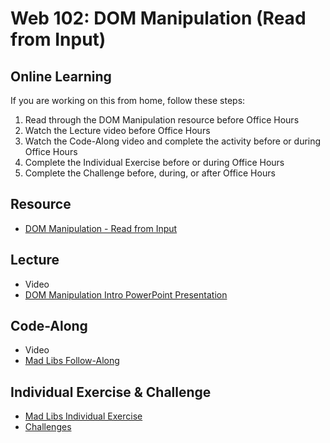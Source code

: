 # Web 102: DOM Manipulation (Read from Input)

## Online Learning
If you are working on this from home, follow these steps:

1. Read through the DOM Manipulation resource before Office Hours
1. Watch the Lecture video before Office Hours
1. Watch the Code-Along video and complete the activity before or during Office Hours
1. Complete the Individual Exercise before or during Office Hours
1. Complete the Challenge before, during, or after Office Hours

## Resource
- [DOM Manipulation - Read from Input](DomManipulationReadFromInput.md)

## Lecture
- Video
- <a href="DomManipulationIntro.pptx" target="_blank">DOM Manipulation Intro PowerPoint Presentation</a>

## Code-Along
- Video
- [Mad Libs Follow-Along](MadLibsFollowAlong.md)

## Individual Exercise & Challenge
- [Mad Libs Individual Exercise](MadLibsIndividual.md)
- [Challenges](Challenges.md)